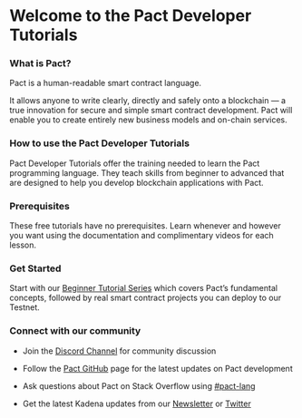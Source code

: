 # Welcome to the Pact Developer Tutorials

### **What is Pact?**

Pact is a human-readable smart contract language. 

It allows anyone to write clearly, directly and safely onto a blockchain — a true innovation for secure and simple smart contract development. Pact will enable you to create entirely new business models and on-chain services.

### **How to use the Pact Developer Tutorials**

Pact Developer Tutorials offer the training needed to learn the Pact programming language. They teach skills from beginner to advanced that are designed to help you develop blockchain applications with Pact.

### **Prerequisites**

These free tutorials have no prerequisites. Learn whenever and however you want using the documentation and complimentary videos for each lesson.

### **Get Started**

Start with our <a href="https://pactlang.org/beginner/welcome-to-pact/" target="_blank">Beginner Tutorial Series</a> which covers Pact’s fundamental concepts, followed by real smart contract projects you can deploy to our Testnet.

### **Connect with our community**

* Join the <a href="https://discordapp.com/channels/502858632178958377/502858632178958380" target="_blank">Discord Channel</a> for community discussion

* Follow the <a href="https://github.com/kadena-io/pact" target="_blank">Pact GitHub</a> page for the latest updates on Pact development

* Ask questions about Pact on Stack Overflow using <a href="https://stackoverflow.com/search?q=pact-lang" target="_blank">#pact-lang</a>

* Get the latest Kadena updates from our <a href="http://kadena.io/newsletter" target="_blank">Newsletter</a> or <a href="https://twitter.com/kadena_io" target="_blank">Twitter</a>







